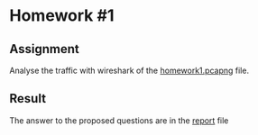 # Homework #1
## Assignment
Analyse the traffic with wireshark of the [homework1.pcapng](./homework1.pcapng) file.
## Result
The answer to the proposed questions are in the [report](./report.pdf) file
